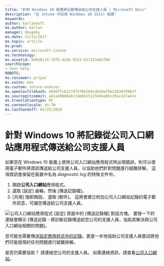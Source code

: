 ```yaml
---
title: "針對 Windows 10 裝置將記錄傳送給公司支援人員 | Microsoft Docs"
description: "在 Intune 中註冊 Windows 10 1511+ 裝置"
keywords: 
author: barlanmsft
ms.author: barlan
manager: dougeby
ms.date: 11/13/2017
ms.topic: article
ms.prod: 
ms.service: microsoft-intune
ms.technology: 
ms.assetid: bd428c14-7d75-42de-9322-b57323a01f06
searchScope:
- User help
ROBOTS: 
ms.reviewer: priyar
ms.suite: ems
ms.custom: intune-enduser
ms.openlocfilehash: 4840ffc6217d757062b4cd610af6b1263070963f
ms.sourcegitcommit: a41ad9988a8c14e6b15123a9ea9bc29ac437a4ce
ms.translationtype: HT
ms.contentlocale: zh-TW
ms.lasthandoff: 01/25/2018
---
```

# <a name="send-logs-to-your-company-support-from-the-company-portal-app-for-windows-10"></a>針對 Windows 10 將記錄從公司入口網站應用程式傳送給公司支援人員

如果您在 Windows 10 裝置上使用公司入口網站應用程式時出現錯誤，則可以使用電子郵件將資訊傳送給公司支援人員，以協助他們針對問題進行疑難排解。 這項資訊會保留在裝置中名為 _diagnostic log_ 的特殊文件中。

1.  開啟**公司入口網站**應用程式。
2.  選取 [設定] 齒輪，然後 [傳送記錄檔]。
3.  [共用] 隨即開啟。 選取 [郵件]。 這將會建立附加公司入口網站記錄的電子郵件訊息，可讓您傳送給公司支援人員。

  ![公司入口網站應用程式 [設定] 頁面中的 [傳送記錄檔] 對話方塊。 要按一下的連結會顯示 [傳送記錄 - 將診斷記錄傳送給您公司的支援人員，協助其解決與公司入口網站相關的問題]。](./media/w10-share-logs-after-1711.png)

您可能也需要傳送[設定應用程式中的記錄](send-logs-to-your-it-admin-settings-windows.md)，更進一步地協助公司支援人員嘗試將他們可能發現的任何問題進行疑難排解。

是否仍需要協助？ 請連絡您公司的支援人員。 如需連絡資訊，請查看[公司入口網站](https://portal.manage.microsoft.com#HelpDeskDialog)。
